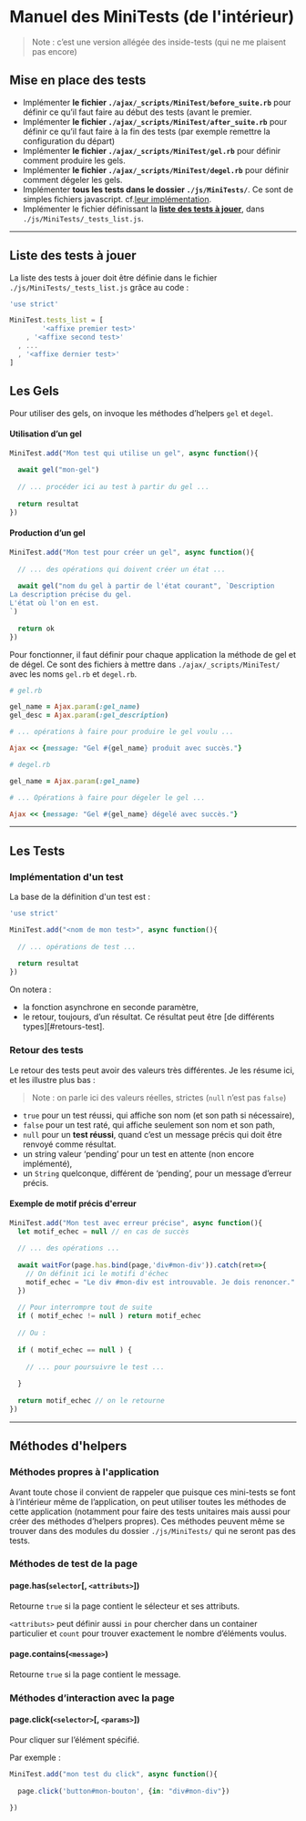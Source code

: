 # Manuel des MiniTests (de l'intérieur)



> Note : c’est une version allégée des inside-tests (qui ne me plaisent pas encore)



## Mise en place des tests

* Implémenter **le fichier `./ajax/_scripts/MiniTest/before_suite.rb`** pour définir ce qu’il faut faire au début des tests (avant le premier.
* Implémenter **le fichier `./ajax/_scripts/MiniTest/after_suite.rb`** pour définir ce qu’il faut faire à la fin des tests (par exemple remettre la configuration du départ)
* Implémenter **le fichier `./ajax/_scripts/MiniTest/gel.rb`** pour définir comment produire les gels.
* Implémenter **le fichier `./ajax/_scripts/MiniTest/degel.rb`** pour définir comment dégeler les gels.
* Implémenter **tous les tests dans le dossier `./js/MiniTests/`**. Ce sont de simples fichiers javascript. cf.[leur implémentation](#implementation-tests).
* Implémenter le fichier définissant la [**liste des tests à jouer**](#liste-tests), dans `./js/MiniTests/_tests_list.js`.

---

<a id="liste-tests"></a>

## Liste des tests à jouer

La liste des tests à jouer doit être définie dans le fichier `./js/MiniTests/_tests_list.js` grâce au code :

~~~javascript
'use strict'

MiniTest.tests_list = [
		'<affixe premier test>'
	, '<affixe second test>'
  , ...
  , '<affixe dernier test>'
]
~~~

## Les Gels

Pour utiliser des gels, on invoque les méthodes d’helpers `gel` et `degel`.

#### Utilisation d’un gel

~~~javascript
MiniTest.add("Mon test qui utilise un gel", async function(){
  
  await gel("mon-gel")
  
  // ... procéder ici au test à partir du gel ...
  
  return resultat
})
~~~



#### Production d’un gel

~~~javascript
MiniTest.add("Mon test pour créer un gel", async function(){
  
  // ... des opérations qui doivent créer un état ...
  
  await gel("nom du gel à partir de l'état courant", `Description
La description précise du gel.
L'état où l'on en est.
`)
  
  return ok
})
~~~



Pour fonctionner, il faut définir pour chaque application la méthode de gel et de dégel. Ce sont des fichiers à mettre dans `./ajax/_scripts/MiniTest/` avec les noms `gel.rb` et `degel.rb`.

~~~ruby
# gel.rb

gel_name = Ajax.param(:gel_name)
gel_desc = Ajax.param(:gel_description)

# ... opérations à faire pour produire le gel voulu ...

Ajax << {message: "Gel #{gel_name} produit avec succès."}
~~~

~~~ruby
# degel.rb

gel_name = Ajax.param(:gel_name)

# ... Opérations à faire pour dégeler le gel ...

Ajax << {message: "Gel #{gel_name} dégelé avec succès."}
~~~


---

<a id="les-tests"></a>

## Les Tests

<a id="implementation-tests"></a>

### Implémentation d'un test

La base de la définition d'un test est :

~~~javascript
'use strict'

MiniTest.add("<nom de mon test>", async function(){
  
  // ... opérations de test ...
  
  return resultat
})
~~~

On notera :

* la fonction asynchrone en seconde paramètre,
* le retour, toujours, d’un résultat. Ce résultat peut être [de différents types][#retours-test].

<a id="retours-test"></a>

### Retour des tests

Le retour des tests peut avoir des valeurs très différentes. Je les résume ici, et les illustre plus bas :

> Note : on parle ici des valeurs réelles, strictes (`null` n’est pas `false`)

* `true` pour un test réussi, qui affiche son nom (et son path si nécessaire), 
* `false` pour un test raté, qui affiche seulement son nom et son path,
* `null` pour un **test réussi**, quand c’est un message précis qui doit être renvoyé comme résultat.
* un string valeur ‘pending’ pour un test en attente (non encore implémenté),
* un `String` quelconque, différent de ‘pending’, pour un message d’erreur précis.



#### Exemple de motif précis d'erreur

~~~javascript
MiniTest.add("Mon test avec erreur précise", async function(){
  let motif_echec = null // en cas de succès
  
  // ... des opérations ...
  
  await waitFor(page.has.bind(page,'div#mon-div')).catch(ret=>{
    // On définit ici le motifi d'échec
    motif_echec = "Le div #mon-div est introuvable. Je dois renoncer."
  })
  
  // Pour interrompre tout de suite
  if ( motif_echec != null ) return motif_echec
  
  // Ou :
  
  if ( motif_echec == null ) {
    
    // ... pour poursuivre le test ...
    
  }
  
  return motif_echec // on le retourne
})
~~~



---

## Méthodes d'helpers

### Méthodes propres à l'application

Avant toute chose il convient de rappeler que puisque ces mini-tests se font à l’intérieur même de l’application, on peut utiliser toutes les méthodes de cette application (notamment pour faire des tests unitaires mais aussi pour créer des méthodes d’helpers propres). Ces méthodes peuvent même se trouver dans des modules du dossier `./js/MiniTests/` qui ne seront pas des tests. 

### Méthodes de test de la page

#### page.has(`selector`[, `<attributs>`])

Retourne `true` si la page contient le sélecteur et ses attributs.

`<attributs>` peut définir aussi `in` pour chercher dans un container particulier et `count` pour trouver exactement le nombre d’éléments voulus.

#### page.contains(`<message>`)

Retourne `true` si la page contient le message.



### Méthodes d’interaction avec la page

#### page.click(`<selector>`[, `<params>`])

Pour cliquer sur l’élément spécifié.

Par exemple : 

~~~javascript
MiniTest.add("mon test du click", async function(){
  
  page.click('button#mon-bouton', {in: "div#mon-div"})
  
})
~~~


